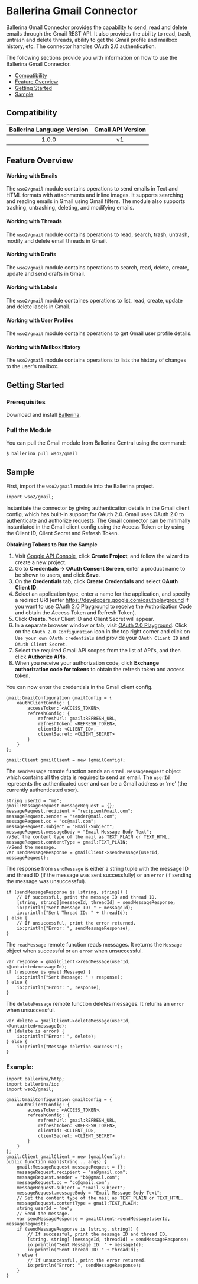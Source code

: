 # Ballerina Gmail Connector

Ballerina Gmail Connector provides the capability to send, read and delete emails through the Gmail REST API. It also provides the ability to read, trash, untrash and delete threads, ability to get the Gmail profile and mailbox history, etc. The connector handles OAuth 2.0 authentication.

The following sections provide you with information on how to use the Ballerina Gmail Connector.

- [Compatibility](#compatibility)
- [Feature Overview](#feature-overview)
- [Getting Started](#getting-started)
- [Sample](#sample)

## Compatibility

| Ballerina Language Version  | Gmail API Version |
|:---------------------------:|:------------------------------:|
|  1.0.0                     |   v1                           |

## Feature Overview

#### Working with Emails

The `wso2/gmail` module contains operations to send emails in Text and HTML formats with attachments and inline images. It supports searching and reading emails in Gmail using Gmail filters. The module also supports trashing, untrashing, deleting, and modifying emails.

#### Working with Threads

The `wso2/gmail` module contains operations to read, search, trash, untrash, modify and delete email threads in Gmail.

#### Working with Drafts

The `wso2/gmail` module contains operations to search, read, delete, create, update and send drafts in Gmail.

#### Working with Labels

The `wso2/gmail` module containes operations to list, read, create, update and delete labels in Gmail.

#### Working with User Profiles

The `wso2/gmail` module contains operations to get Gmail user profile details.

#### Working with Mailbox History

The `wso2/gmail` module contains operations to lists the history of changes to the user's mailbox.

## Getting Started

### Prerequisites
Download and install [Ballerina](https://ballerinalang.org/downloads/).

### Pull the Module
You can pull the Gmail module from Ballerina Central using the command:
```ballerina
$ ballerina pull wso2/gmail
```

## Sample
First, import the `wso2/gmail` module into the Ballerina project.
```ballerina
import wso2/gmail;
```
Instantiate the connector by giving authentication details in the Gmail client config, which has built-in support for OAuth 2.0. Gmail uses OAuth 2.0 to authenticate and authorize requests. The Gmail connector can be minimally instantiated in the Gmail client config using the Access Token or by using the Client ID, Client Secret and Refresh Token.

**Obtaining Tokens to Run the Sample**

1. Visit [Google API Console](https://console.developers.google.com), click **Create Project**, and follow the wizard to create a new project.
2. Go to **Credentials -> OAuth Consent Screen**, enter a product name to be shown to users, and click **Save**.
3. On the **Credentials** tab, click **Create Credentials** and select **OAuth Client ID**.
4. Select an application type, enter a name for the application, and specify a redirect URI (enter https://developers.google.com/oauthplayground if you want to use 
[OAuth 2.0 Playground](https://developers.google.com/oauthplayground) to receive the Authorization Code and obtain the 
Access Token and Refresh Token).
5. Click **Create**. Your Client ID and Client Secret will appear.
6. In a separate browser window or tab, visit [OAuth 2.0 Playground](https://developers.google.com/oauthplayground). Click on the `OAuth 2.0 Configuration`
 icon in the top right corner and click on `Use your own OAuth credentials` and provide your `OAuth Client ID` and `OAuth Client Secret`.
7. Select the required Gmail API scopes from the list of API's, and then click **Authorize APIs**.
8. When you receive your authorization code, click **Exchange authorization code for tokens** to obtain the refresh token and access token.

You can now enter the credentials in the Gmail client config.
```ballerina
gmail:GmailConfiguration gmailConfig = {
    oauthClientConfig: {
        accessToken: <ACCESS_TOKEN>,
        refreshConfig: {
            refreshUrl: gmail:REFRESH_URL,
            refreshToken: <REFRESH_TOKEN>,
            clientId: <CLIENT_ID>,
            clientSecret: <CLIENT_SECRET>
        }
    }
};

gmail:Client gmailClient = new (gmailConfig);
```
The `sendMessage` remote function sends an email. `MessageRequest` object which contains all the data is required
to send an email. The `userId` represents the authenticated user and can be a Gmail address or ‘me’ 
(the currently authenticated user).

```ballerina
string userId = "me";
gmail:MessageRequest messageRequest = {};
messageRequest.recipient = "recipient@mail.com";
messageRequest.sender = "sender@mail.com";
messageRequest.cc = "cc@mail.com";
messageRequest.subject = "Email-Subject";
messageRequest.messageBody = "Email Message Body Text";
//Set the content type of the mail as TEXT_PLAIN or TEXT_HTML.
messageRequest.contentType = gmail:TEXT_PLAIN;
//Send the message.
var sendMessageResponse = gmailClient->sendMessage(userId, messageRequest);
```

The response from `sendMessage` is either a string tuple with the message ID and thread ID 
(if the message was sent successfully) or an `error` (if sending the message was unsuccessful).

```ballerina
if (sendMessageResponse is [string, string]) {
    // If successful, print the message ID and thread ID.
    [string, string][messageId, threadId] = sendMessageResponse;
    io:println("Sent Message ID: " + messageId);
    io:println("Sent Thread ID: " + threadId);
} else {
    // If unsuccessful, print the error returned.
    io:println("Error: ", sendMessageResponse);
}
```

The `readMessage` remote function reads messages. It returns the `Message` object when successful or an `error` when unsuccessful.

```ballerina
var response = gmailClient->readMessage(userId, <@untainted>messageId);
if (response is gmail:Message) {
    io:println("Sent Message: " + response);
} else {
    io:println("Error: ", response);
}
```

The `deleteMessage` remote function deletes messages. It returns an `error` when unsuccessful.

```ballerina    
var delete = gmailClient->deleteMessage(userId, <@untainted>messageId);
if (delete is error) {
    io:println("Error: ", delete);
} else {
    io:println("Message deletion success!");
}
```

### Example:

```ballerina
import ballerina/http;
import ballerina/io;
import wso2/gmail;

gmail:GmailConfiguration gmailConfig = {
    oauthClientConfig: {
        accessToken: <ACCESS_TOKEN>,
        refreshConfig: {
            refreshUrl: gmail:REFRESH_URL,
            refreshToken: <REFRESH_TOKEN>,
            clientId: <CLIENT_ID>,
            clientSecret: <CLIENT_SECRET>
        }
    }
};
gmail:Client gmailClient = new (gmailConfig);
public function main(string... args) {
    gmail:MessageRequest messageRequest = {};
    messageRequest.recipient = "aa@gmail.com";
    messageRequest.sender = "bb@gmail.com";
    messageRequest.cc = "cc@gmail.com";
    messageRequest.subject = "Email-Subject";
    messageRequest.messageBody = "Email Message Body Text";
    // Set the content type of the mail as TEXT_PLAIN or TEXT_HTML.
    messageRequest.contentType = gmail:TEXT_PLAIN;
    string userId = "me";
    // Send the message.
    var sendMessageResponse = gmailClient->sendMessage(userId, messageRequest);
    if (sendMessageResponse is [string, string]) {
        // If successful, print the message ID and thread ID.
        [string, string] [messageId, threadId] = sendMessageResponse;
        io:println("Sent Message ID: " + messageId);
        io:println("Sent Thread ID: " + threadId);
    } else {
        // If unsuccessful, print the error returned.
        io:println("Error: ", sendMessageResponse);
    }
}
```
